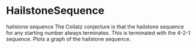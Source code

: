 # HailstoneSequence
hailstone sequence
The Collatz conjecture is that the hailstone sequence for any starting number always terminates. 
This is terminated with the 4-2-1 sequence.
Plots a graph of the hailstone sequence.
